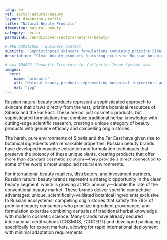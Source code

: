 ```yaml
---
lang: en
ref: sector-natural-beauty
layout: dimension-profile
title: "Natural Beauty Products"
dimension: natural-beauty
category: sector
permalink: /en/discover/sectors/natural-beauty/

# NEW ADDITIONS - Business Context
subtitle: "Sophisticated skincare formulations combining pristine Siberian botanicals with cutting-edge scientific research"
description: "Clean beauty products featuring exclusive Russian botanical ingredients growing at 18% annually, double conventional beauty market rates."

# === IMAGES (Semantic Structure for Collection-Image System) ===
images:
  hero:
    name: "products"
    alt: "Natural beauty products representing botanical ingredients and sustainable skincare"
    ext: "jpg"
---
```


Russian natural beauty products represent a sophisticated approach to skincare that draws directly from the vast, pristine botanical resources of Siberia and the Far East. These are not just cosmetic products, but sophisticated formulations that combine traditional herbal knowledge with cutting-edge scientific research, creating a unique category of beauty products with genuine efficacy and compelling origin stories.

The harsh, pure environments of Siberia and the Far East have given rise to botanical ingredients with remarkable properties. Russian beauty brands have developed innovative extraction and formulation techniques that preserve the potency of these unique plants, creating products that offer more than standard cosmetic solutions—they provide a direct connection to some of the world's most unspoiled natural environments.

For international beauty retailers, distributors, and investment partners, Russian natural beauty brands represent a strategic opportunity in the clean beauty segment, which is growing at 18% annually—double the rate of the conventional beauty market. These brands deliver specific competitive advantages: unique, scientifically-validated botanical ingredients exclusive to Russian ecosystems; compelling origin stories that satisfy the 78% of premium beauty consumers who prioritize ingredient provenance; and formulation expertise combining centuries of traditional herbal knowledge with modern cosmetic science. Many brands have already secured international certifications (COSMOS, ECOCERT) and developed packaging specifically for export markets, allowing for rapid international deployment with minimal adaptation requirements.
